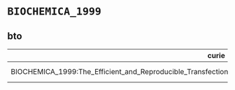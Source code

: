 # `BIOCHEMICA_1999`

## bto

| curie                                                                                                             |   usages | nodes                                                                                                           |
|-------------------------------------------------------------------------------------------------------------------|----------|-----------------------------------------------------------------------------------------------------------------|
| BIOCHEMICA_1999:The_Efficient_and_Reproducible_Transfection_of_Insect_Cell_Lines_by_FuGENE_6_Transfection_Reagent |        1 | [http://purl.obolibrary.org/obo/BTO:0003935](https://bioregistry.io/http://purl.obolibrary.org/obo/BTO:0003935) |

